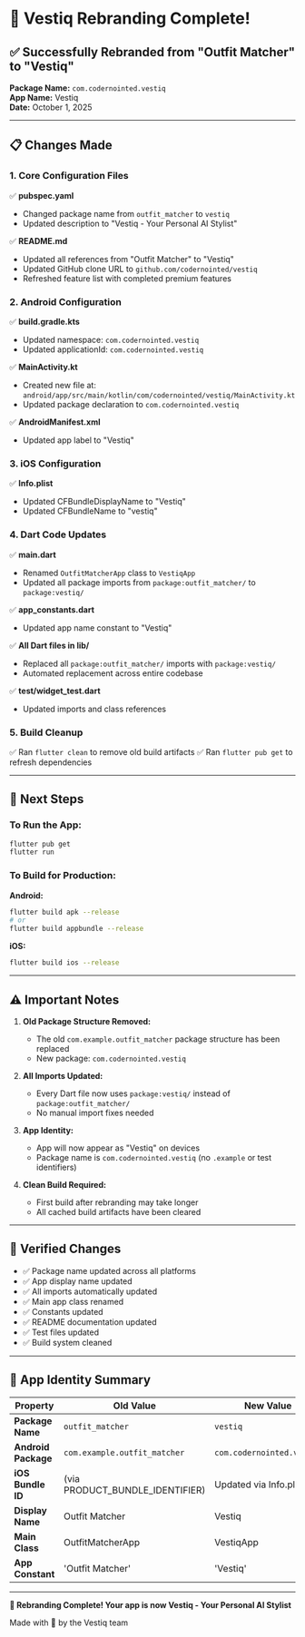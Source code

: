 # 🎉 Vestiq Rebranding Complete!

## ✅ Successfully Rebranded from "Outfit Matcher" to "Vestiq"

**Package Name:** `com.codernointed.vestiq`  
**App Name:** Vestiq  
**Date:** October 1, 2025

---

## 📋 Changes Made

### 1. **Core Configuration Files**
✅ **pubspec.yaml**
- Changed package name from `outfit_matcher` to `vestiq`
- Updated description to "Vestiq - Your Personal AI Stylist"

✅ **README.md**
- Updated all references from "Outfit Matcher" to "Vestiq"
- Updated GitHub clone URL to `github.com/codernointed/vestiq`
- Refreshed feature list with completed premium features

### 2. **Android Configuration**
✅ **build.gradle.kts**
- Updated namespace: `com.codernointed.vestiq`
- Updated applicationId: `com.codernointed.vestiq`

✅ **MainActivity.kt**
- Created new file at: `android/app/src/main/kotlin/com/codernointed/vestiq/MainActivity.kt`
- Updated package declaration to `com.codernointed.vestiq`

✅ **AndroidManifest.xml**
- Updated app label to "Vestiq"

### 3. **iOS Configuration**
✅ **Info.plist**
- Updated CFBundleDisplayName to "Vestiq"
- Updated CFBundleName to "vestiq"

### 4. **Dart Code Updates**
✅ **main.dart**
- Renamed `OutfitMatcherApp` class to `VestiqApp`
- Updated all package imports from `package:outfit_matcher/` to `package:vestiq/`

✅ **app_constants.dart**
- Updated app name constant to "Vestiq"

✅ **All Dart files in lib/**
- Replaced all `package:outfit_matcher/` imports with `package:vestiq/`
- Automated replacement across entire codebase

✅ **test/widget_test.dart**
- Updated imports and class references

### 5. **Build Cleanup**
✅ Ran `flutter clean` to remove old build artifacts
✅ Ran `flutter pub get` to refresh dependencies

---

## 🚀 Next Steps

### To Run the App:
```bash
flutter pub get
flutter run
```

### To Build for Production:

**Android:**
```bash
flutter build apk --release
# or
flutter build appbundle --release
```

**iOS:**
```bash
flutter build ios --release
```

---

## ⚠️ Important Notes

1. **Old Package Structure Removed:**
   - The old `com.example.outfit_matcher` package structure has been replaced
   - New package: `com.codernointed.vestiq`

2. **All Imports Updated:**
   - Every Dart file now uses `package:vestiq/` instead of `package:outfit_matcher/`
   - No manual import fixes needed

3. **App Identity:**
   - App will now appear as "Vestiq" on devices
   - Package name is `com.codernointed.vestiq` (no `.example` or test identifiers)

4. **Clean Build Required:**
   - First build after rebranding may take longer
   - All cached build artifacts have been cleared

---

## 🎯 Verified Changes

- ✅ Package name updated across all platforms
- ✅ App display name updated
- ✅ All imports automatically updated
- ✅ Main app class renamed
- ✅ Constants updated
- ✅ README documentation updated
- ✅ Test files updated
- ✅ Build system cleaned

---

## 📱 App Identity Summary

| Property | Old Value | New Value |
|----------|-----------|-----------|
| **Package Name** | `outfit_matcher` | `vestiq` |
| **Android Package** | `com.example.outfit_matcher` | `com.codernointed.vestiq` |
| **iOS Bundle ID** | (via PRODUCT_BUNDLE_IDENTIFIER) | Updated via Info.plist |
| **Display Name** | Outfit Matcher | Vestiq |
| **Main Class** | OutfitMatcherApp | VestiqApp |
| **App Constant** | 'Outfit Matcher' | 'Vestiq' |

---

**🎊 Rebranding Complete! Your app is now Vestiq - Your Personal AI Stylist**

Made with 💜 by the Vestiq team
